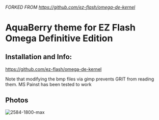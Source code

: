 ###### FORKED FROM https://github.com/ez-flash/omega-de-kernel

# AquaBerry theme for EZ Flash Omega Definitive Edition

## Installation and Info:
https://github.com/ez-flash/omega-de-kernel

Note that modifying the bmp files via gimp prevents GRIT from reading them.  MS Painst has been tested to work

## Photos
![2584-1800-max](https://github.com/mewoocat/omega-de-kernel-AquaBerry/assets/97066700/ec570569-ad19-491c-ba5a-58915628405d)
